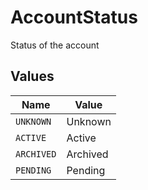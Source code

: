 # AccountStatus

Status of the account


## Values

| Name       | Value      |
| ---------- | ---------- |
| `UNKNOWN`  | Unknown    |
| `ACTIVE`   | Active     |
| `ARCHIVED` | Archived   |
| `PENDING`  | Pending    |